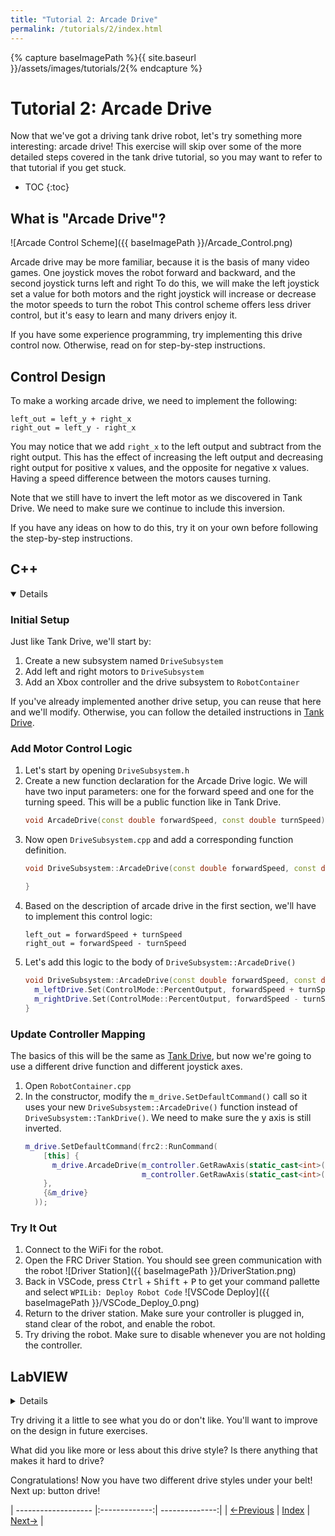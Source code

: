 ```yaml
---
title: "Tutorial 2: Arcade Drive"
permalink: /tutorials/2/index.html
---
```

[PREV]: {{site.baseurl}}/tutorials/1/index.html
[HOME]: {{site.baseurl}}/index.html
[NEXT]: {{site.baseurl}}/tutorials/3/index.html

{% capture baseImagePath %}{{ site.baseurl }}/assets/images/tutorials/2{% endcapture %}

# Tutorial 2: Arcade Drive

Now that we've got a driving tank drive robot, let's try something more interesting: arcade drive!
This exercise will skip over some of the more detailed steps covered in the tank drive tutorial, so you may want to refer to that tutorial if you get stuck.

* TOC
{:toc}

## What is "Arcade Drive"?

![Arcade Control Scheme]({{ baseImagePath }}/Arcade_Control.png)

Arcade drive may be more familiar, because it is the basis of many video games.
One joystick moves the robot forward and backward, and the second joystick turns left and right
To do this, we will make the left joystick set a value for both motors and the right joystick will increase or decrease the motor speeds to turn the robot
This control scheme offers less driver control, but it's easy to learn and many drivers enjoy it.

If you have some experience programming, try implementing this drive control now.  Otherwise, read on for step-by-step instructions.

## Control Design

To make a working arcade drive, we need to implement the following:

```
left_out = left_y + right_x
right_out = left_y - right_x
```

You may notice that we add `right_x` to the left output and subtract from the right output.
This has the effect of increasing the left output and decreasing right output for positive x values, and the opposite for negative x values.
Having a speed difference between the motors causes turning.

Note that we still have to invert the left motor as we discovered in Tank Drive.  We need to make sure we continue to include this inversion.

If you have any ideas on how to do this, try it on your own before following the step-by-step instructions.

## C++

<details markdown="block" open>

### Initial Setup

Just like Tank Drive, we'll start by:
1. Create a new subsystem named `DriveSubsystem`
2. Add left and right motors to `DriveSubsystem`
3. Add an Xbox controller and the drive subsystem to `RobotContainer`

If you've already implemented another drive setup, you can reuse that here and we'll modify.  Otherwise, you can follow the detailed instructions in [Tank Drive]({{site.baseurl}}/tutorials/1/index.html).

### Add Motor Control Logic

1. Let's start by opening `DriveSubsystem.h`
2. Create a new function declaration for the Arcade Drive logic.  We will have two input parameters: one for the forward speed and one for the turning speed.  This will be a public function like in Tank Drive.
   ```cpp
   void ArcadeDrive(const double forwardSpeed, const double turnSpeed);
   ```
3. Now open `DriveSubsystem.cpp` and add a corresponding function definition.
   ```cpp
   void DriveSubsystem::ArcadeDrive(const double forwardSpeed, const double turnSpeed) {

   }
   ```
4. Based on the description of arcade drive in the first section, we'll have to implement this control logic:
   ```
   left_out = forwardSpeed + turnSpeed
   right_out = forwardSpeed - turnSpeed
   ```
5. Let's add this logic to the body of `DriveSubsystem::ArcadeDrive()`
   ```cpp
   void DriveSubsystem::ArcadeDrive(const double forwardSpeed, const double turnSpeed) {
     m_leftDrive.Set(ControlMode::PercentOutput, forwardSpeed + turnSpeed);
     m_rightDrive.Set(ControlMode::PercentOutput, forwardSpeed - turnSpeed);
   }
   ```

### Update Controller Mapping
The basics of this will be the same as [Tank Drive]({{site.baseurl}}/tutorials/1/index.html), but now we're going to use a different drive function and different joystick axes.
1. Open `RobotContainer.cpp`
2. In the constructor, modify the `m_drive.SetDefaultCommand()` call so it uses your new `DriveSubsystem::ArcadeDrive()` function instead of `DriveSubsystem::TankDrive()`.  We need to make sure the y axis is still inverted.
   ```cpp
   m_drive.SetDefaultCommand(frc2::RunCommand(
       [this] {
         m_drive.ArcadeDrive(m_controller.GetRawAxis(static_cast<int>(frc::XboxController::Axis::kLeftY)) * -1,
                             m_controller.GetRawAxis(static_cast<int>(frc::XboxController::Axis::kRightX)));
       },
       {&m_drive}
     ));
   ```

### Try It Out

1. Connect to the WiFi for the robot.
2. Open the FRC Driver Station.  You should see green communication with the robot
![Driver Station]({{ baseImagePath }}/DriverStation.png)
3. Back in VSCode, press <kbd>Ctrl</kbd> + <kbd>Shift</kbd> + <kbd>P</kbd> to get your command pallette and select `WPILib: Deploy Robot Code`
![VSCode Deploy]({{ baseImagePath }}/VSCode_Deploy_0.png)
4. Return to the driver station.  Make sure your controller is plugged in, stand clear of the robot, and enable the robot.
5. Try driving the robot.  Make sure to disable whenever you are not holding the controller.

</details>

## LabVIEW

<details markdown="block">

### Open and Unbundle Joysticks

Just like tank drive, we'll start by opening the drive VI and unbundling the joystick values we want.
1. Open `Drive_Arcade.vi` from the project explorer
2. Go to the block diagram
3. Using the tool palette, insert an "Unbundle By Name" block
4. Connect the unbundle block to the `Joystick_In` control
5. Expand the unbundle to 2 cells
6. Select `Joystick.Y_Axis_Left` and `Joystick.X_Axis_Right`

When you are complete, you should end up with the following:

![Arcade Unbundle]({{ baseImagePath }}/Arcade_Unbundle_0.png)

### Implement the Design

For this design, we will be using blocks from the numeric palette as shown below:

![Numeric Palette]({{ baseImagePath }}/Arcade_Palette_0.png)

Note that we'll be inverting the left motor like in Tank Drive.

1. First, we'll make something that looks like the tank drive, but with only input from the left joystick.
   This will take care of the forward/backward drive component.
![Arcade Fwd/Rev]({{ baseImagePath }}/Arcade_Implement_0.png)
2. Now, use the insert command to add "add" blocks to both motor wires.
3. Add the `right_x` joystick value to both motor wires
![Arcade Final]({{ baseImagePath }}/Arcade_Implement_1.png)
4. Save your VI

### Try It Out

Now that we've got a new drive control VI, let's try driving with it.

1. Open `ArgoBot_Main.vi`
2. Go to the block diagram
3. Right click on the `Drive_Tank` block and select "Replace">"All Palettes">"Select A VI..."
![Arcade Integration]({{ baseImagePath }}/Arcade_Integrate_0.png)
4. Select `Drive_Arcade.vi`
5. Save and run the VI

</details>

Try driving it a little to see what you do or don't like.  You'll want to improve on the design in future exercises.

What did you like more or less about this drive style?
Is there anything that makes it hard to drive?

Congratulations!  Now you have two different drive styles under your belt!
Next up: button drive!


| ------------------- |:-------------:| --------------:|
| [<-Previous][PREV]  | [Index][HOME] | [Next->][NEXT] |
